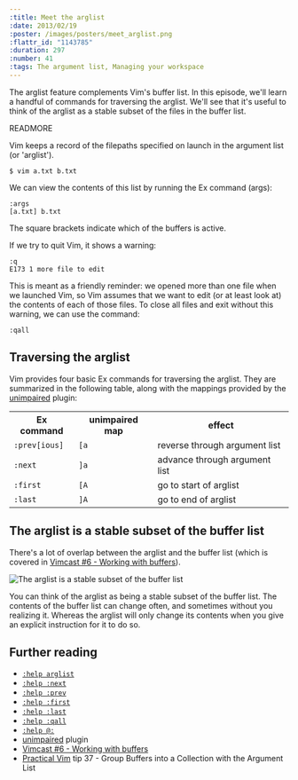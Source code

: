 ```yaml
--- 
:title: Meet the arglist
:date: 2013/02/19
:poster: /images/posters/meet_arglist.png
:flattr_id: "1143785"
:duration: 297
:number: 41
:tags: The argument list, Managing your workspace
---
```


The arglist feature complements Vim's buffer list. In this episode, we'll learn a handful of commands for traversing the arglist. We'll see that it's useful to think of the arglist as a stable subset of the files in the buffer list.

READMORE


Vim keeps a record of the filepaths specified on launch in the argument list (or 'arglist').

    $ vim a.txt b.txt

We can view the contents of this list by running the Ex command (args):

    :args
    [a.txt] b.txt

The square brackets indicate which of the buffers is active.

If we try to quit Vim, it shows a warning:

    :q
    E173 1 more file to edit

This is meant as a friendly reminder: we opened more than one file when we launched Vim, so Vim assumes that we want to edit (or at least look at) the contents of each of those files. To close all files and exit without this warning, we can use the command:

    :qall

## Traversing the arglist

Vim provides four basic Ex commands for traversing the arglist. They are summarized in the following table, along with the mappings provided by the [unimpaired] plugin:

<table>
   <tr>
       <th>Ex command</th>
       <th>unimpaired map</th>
       <th>effect</th>
   </tr>
   <tr>
       <td><code>:prev[ious]</code></td>
       <td><code>[a</code></td>
       <td>reverse through argument list</td>
   </tr>
   <tr>
       <td><code>:next</code></td>
       <td><code>]a</code></td>
       <td>advance through argument list</td>
   </tr>
   <tr>
       <td><code>:first</code></td>
       <td><code>[A</code></td>
       <td>go to start of arglist</td>
   </tr>
   <tr>
       <td><code>:last</code></td>
       <td><code>]A</code></td>
       <td>go to end of arglist</td>
   </tr>
</table>

## The arglist is a stable subset of the buffer list

There's a lot of overlap between the arglist and the buffer list (which is covered in [Vimcast #6 - Working with buffers][6]). 

![The arglist is a stable subset of the buffer list](/images/blog/bufset-argsubset.png)

You can think of the arglist as being a stable subset of the buffer list. The contents of the buffer list can change often, and sometimes without you realizing it. Whereas the arglist will only change its contents when you give an explicit instruction for it to do so.

## Further reading

* [`:help arglist`][arglist]
* [`:help :next`][next]
* [`:help :prev`][prev]
* [`:help :first`][first]
* [`:help :last`][last]
* [`:help :qall`][qall]
* [`:help @:`][repeat]
* [unimpaired] plugin
* [Vimcast #6 - Working with buffers][6]
* [Practical Vim][] tip 37 - Group Buffers into a Collection with the Argument List

[arglist]: http://vimdoc.sourceforge.net/htmldoc/editing.html#arglist
[next]: http://vimdoc.sourceforge.net/htmldoc/editing.html#:next
[prev]: http://vimdoc.sourceforge.net/htmldoc/editing.html#:prev
[first]: http://vimdoc.sourceforge.net/htmldoc/editing.html#:first
[last]: http://vimdoc.sourceforge.net/htmldoc/editing.html#:last
[qall]: http://vimdoc.sourceforge.net/htmldoc/editing.html#:qall
[repeat]: http://vimdoc.sourceforge.net/htmldoc/repeat.html#@:
[unimpaired]: https://github.com/tpope/vim-unimpaired
[6]: /e/6
[Practical Vim]: https://pragprog.com/titles/dnvim2/practical-vim-second-edition
